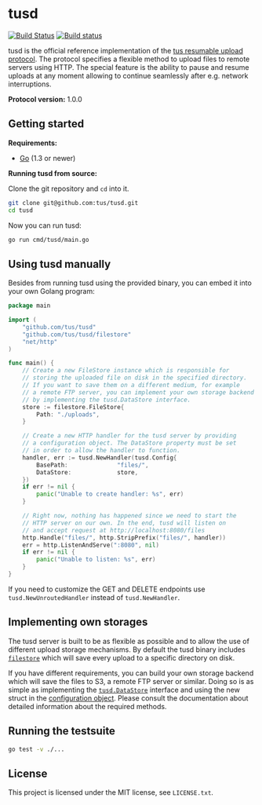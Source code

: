 # tusd

[![Build Status](https://travis-ci.org/tus/tusd.svg?branch=master)](https://travis-ci.org/tus/tusd)
[![Build status](https://ci.appveyor.com/api/projects/status/2y6fa4nyknoxmyc8/branch/master?svg=true)](https://ci.appveyor.com/project/Acconut/tusd/branch/master)

tusd is the official reference implementation of the [tus resumable upload
protocol](http://www.tus.io/protocols/resumable-upload.html). The protocol
specifies a flexible method to upload files to remote servers using HTTP.
The special feature is the ability to pause and resume uploads at any
moment allowing to continue seamlessly after e.g. network interruptions.

**Protocol version:** 1.0.0

## Getting started

**Requirements:**

* [Go](http://golang.org/doc/install) (1.3 or newer)

**Running tusd from source:**

Clone the git repository and `cd` into it.

```bash
git clone git@github.com:tus/tusd.git
cd tusd
```

Now you can run tusd:

```bash
go run cmd/tusd/main.go
```

## Using tusd manually

Besides from running tusd using the provided binary, you can embed it into
your own Golang program:

```go
package main

import (
	"github.com/tus/tusd"
	"github.com/tus/tusd/filestore"
	"net/http"
)

func main() {
	// Create a new FileStore instance which is responsible for
	// storing the uploaded file on disk in the specified directory.
	// If you want to save them on a different medium, for example
	// a remote FTP server, you can implement your own storage backend
	// by implementing the tusd.DataStore interface.
	store := filestore.FileStore{
		Path: "./uploads",
	}

	// Create a new HTTP handler for the tusd server by providing
	// a configuration object. The DataStore property must be set
	// in order to allow the handler to function.
	handler, err := tusd.NewHandler(tusd.Config{
		BasePath:              "files/",
		DataStore:             store,
	})
	if err != nil {
		panic("Unable to create handler: %s", err)
	}

	// Right now, nothing has happened since we need to start the
	// HTTP server on our own. In the end, tusd will listen on
	// and accept request at http://localhost:8080/files
	http.Handle("files/", http.StripPrefix("files/", handler))
	err = http.ListenAndServe(":8080", nil)
	if err != nil {
		panic("Unable to listen: %s", err)
	}
}
```

If you need to customize the GET and DELETE endpoints use
`tusd.NewUnroutedHandler` instead of `tusd.NewHandler`.

## Implementing own storages

The tusd server is built to be as flexible as possible and to allow the use
of different upload storage mechanisms. By default the tusd binary includes
[`filestore`](https://godoc.org/github.com/tus/tusd/filestore) which will save every upload
to a specific directory on disk.

If you have different requirements, you can build your own storage backend
which will save the files to S3, a remote FTP server or similar. Doing so
is as simple as implementing the [`tusd.DataStore`](https://godoc.org/github.com/tus/tusd/#DataStore)
interface and using the new struct in the [configuration object](https://godoc.org/github.com/tus/tusd/#Config).
Please consult the documentation about detailed information about the
required methods.

## Running the testsuite

```bash
go test -v ./...
```

## License

This project is licensed under the MIT license, see `LICENSE.txt`.
